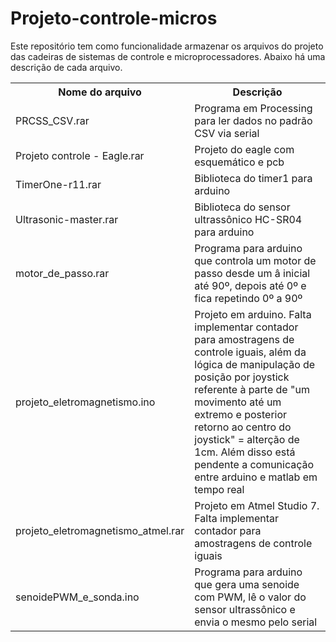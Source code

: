 # Projeto-controle-micros
Este repositório tem como funcionalidade armazenar os arquivos do projeto das cadeiras de sistemas de controle e microprocessadores. Abaixo há uma descrição de cada arquivo.
<table>
  <tr>
    <th>Nome do arquivo</th>
    <th>Descrição</th>
  </tr>
  <tr>
    <td>PRCSS_CSV.rar</td>
    <td>Programa em Processing para ler dados no padrão CSV via serial</td>
  </tr>
  <tr>
    <td>Projeto controle - Eagle.rar</td>
    <td>Projeto do eagle com esquemático e pcb</td>
  </tr>
  <tr>
    <td>TimerOne-r11.rar</td>
    <td>Biblioteca do timer1 para arduino</td>
  </tr>
  <tr>
    <td>Ultrasonic-master.rar	</td>
    <td>Biblioteca do sensor ultrassônico HC-SR04 para arduino</td>
  </tr>
  <tr>
    <td>motor_de_passo.rar</td>
    <td>Programa para arduino que controla um motor de passo desde um â inicial até 90º, depois até 0º e fica repetindo 0º a 90º</td>
  </tr>
    <tr>
    <td>projeto_eletromagnetismo.ino</td>
    <td>Projeto em arduino. Falta implementar contador para amostragens de controle iguais, além da lógica de manipulação de posição por joystick referente à parte de "um movimento até um extremo e posterior retorno ao centro do joystick" = alterção de 1cm. Além disso está pendente a comunicação entre arduino e matlab em tempo real </td>
  </tr>
    <tr>
    <td>projeto_eletromagnetismo_atmel.rar</td>
    <td>Projeto em Atmel Studio 7. Falta implementar contador para amostragens de controle iguais </td>
  </tr>
  <tr>
    <td>senoidePWM_e_sonda.ino</td>
    <td>Programa para arduino que gera uma senoide com PWM, lê o valor do sensor ultrassônico e envia o mesmo pelo serial</td>
  </tr>
</table>
